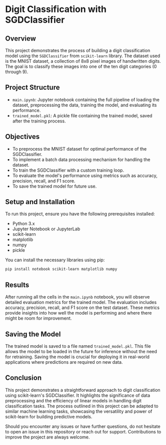 # Digit Classification with SGDClassifier

## Overview

This project demonstrates the process of building a digit classification model using the `SGDClassifier` from `scikit-learn` library. The dataset used is the MNIST dataset, a collection of 8x8 pixel images of handwritten digits. The goal is to classify these images into one of the ten digit categories (0 through 9).

## Project Structure

- `main.ipynb`: Jupyter notebook containing the full pipeline of loading the dataset, preprocessing the data, training the model, and evaluating its performance.
- `trained_model.pkl`: A pickle file containing the trained model, saved after the training process.

## Objectives

- To preprocess the MNIST dataset for optimal performance of the SGDClassifier.
- To implement a batch data processing mechanism for handling the dataset.
- To train the SGDClassifier with a custom training loop.
- To evaluate the model's performance using metrics such as accuracy, precision, recall, and F1 score.
- To save the trained model for future use.

## Setup and Installation

To run this project, ensure you have the following prerequisites installed:

- Python 3.x
- Jupyter Notebook or JupyterLab
- scikit-learn
- matplotlib
- numpy
- pickle

You can install the necessary libraries using pip:

```bash
pip install notebook scikit-learn matplotlib numpy

```

## Results

After running all the cells in the `main.ipynb` notebook, you will observe detailed evaluation metrics for the trained model. The evaluation includes accuracy, precision, recall, and F1 score on the test dataset. These metrics provide insights into how well the model is performing and where there might be room for improvement.

## Saving the Model

The trained model is saved to a file named `trained_model.pkl`. This file allows the model to be loaded in the future for inference without the need for retraining. Saving the model is crucial for deploying it in real-world applications where predictions are required on new data.

## Conclusion

This project demonstrates a straightforward approach to digit classification using scikit-learn's SGDClassifier. It highlights the significance of data preprocessing and the efficiency of linear models in handling digit classification tasks. The process outlined in this project can be adapted to similar machine learning tasks, showcasing the versatility and power of scikit-learn for building predictive models.

Should you encounter any issues or have further questions, do not hesitate to open an issue in this repository or reach out for support. Contributions to improve the project are always welcome.
